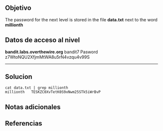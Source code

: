 ## Objetivo
The password for the next level is stored in the file **data.txt** next to the word **millionth**
## Datos de acceso al nivel
**bandit.labs.overthewire.org**
bandit7
Pasword
z7WtoNQU2XfjmMtWA8u5rN4vzqu4v99S
****** 
## Solucion
```
cat data.txt | grep millionth
millionth	TESKZC0XvTetK0S9xNwm25STk5iWrBvP

```
## Notas adicionales 

## Referencias

